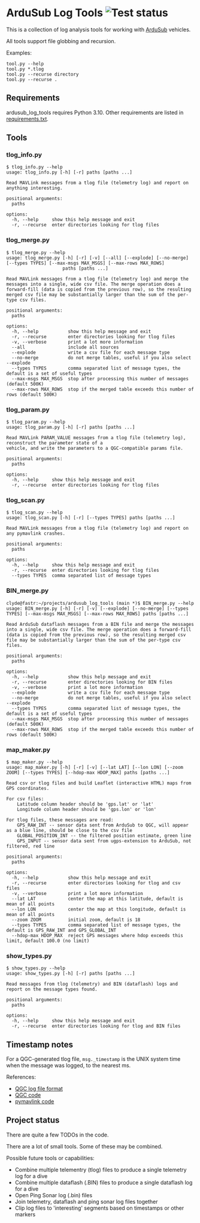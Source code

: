 # ArduSub Log Tools ![Test status](https://github.com/clydemcqueen/ardusub_log_tools/actions/workflows/test.yml/badge.svg?branch=main)

This is a collection of log analysis tools for working with [ArduSub](https://www.ardusub.com/) vehicles.

All tools support file globbing and recursion.

Examples:
~~~
tool.py --help
tool.py *.tlog
tool.py --recurse directory
tool.py --recurse .
~~~

## Requirements

ardusub_log_tools requires Python 3.10.
Other requirements are listed in [requirements.txt](requirements.txt).

## Tools

### tlog_info.py

~~~
$ tlog_info.py --help
usage: tlog_info.py [-h] [-r] paths [paths ...]

Read MAVLink messages from a tlog file (telemetry log) and report on anything interesting.

positional arguments:
  paths

options:
  -h, --help     show this help message and exit
  -r, --recurse  enter directories looking for tlog files
~~~

### tlog_merge.py

~~~
$ tlog_merge.py --help
usage: tlog_merge.py [-h] [-r] [-v] [--all] [--explode] [--no-merge] [--types TYPES] [--max-msgs MAX_MSGS] [--max-rows MAX_ROWS]
                     paths [paths ...]

Read MAVLink messages from a tlog file (telemetry log) and merge the messages into a single, wide csv file. The merge operation does a
forward-fill (data is copied from the previous row), so the resulting merged csv file may be substantially larger than the sum of the per-
type csv files.

positional arguments:
  paths

options:
  -h, --help           show this help message and exit
  -r, --recurse        enter directories looking for tlog files
  -v, --verbose        print a lot more information
  --all                include all sources
  --explode            write a csv file for each message type
  --no-merge           do not merge tables, useful if you also select --explode
  --types TYPES        comma separated list of message types, the default is a set of useful types
  --max-msgs MAX_MSGS  stop after processing this number of messages (default 500K)
  --max-rows MAX_ROWS  stop if the merged table exceeds this number of rows (default 500K)
~~~

### tlog_param.py

~~~
$ tlog_param.py --help
usage: tlog_param.py [-h] [-r] paths [paths ...]

Read MAVLink PARAM_VALUE messages from a tlog file (telemetry log), reconstruct the parameter state of a
vehicle, and write the parameters to a QGC-compatible params file.

positional arguments:
  paths

options:
  -h, --help     show this help message and exit
  -r, --recurse  enter directories looking for tlog files
~~~

### tlog_scan.py

~~~
$ tlog_scan.py --help
usage: tlog_scan.py [-h] [-r] [--types TYPES] paths [paths ...]

Read MAVLink messages from a tlog file (telemetry log) and report on any pymavlink crashes.

positional arguments:
  paths

options:
  -h, --help     show this help message and exit
  -r, --recurse  enter directories looking for tlog files
  --types TYPES  comma separated list of message types
~~~

### BIN_merge.py

~~~
clyde@fastr:~/projects/ardusub_log_tools (main *)$ BIN_merge.py --help
usage: BIN_merge.py [-h] [-r] [-v] [--explode] [--no-merge] [--types TYPES] [--max-msgs MAX_MSGS] [--max-rows MAX_ROWS] paths [paths ...]

Read ArduSub dataflash messages from a BIN file and merge the messages into a single, wide csv file. The merge operation does a forward-fill
(data is copied from the previous row), so the resulting merged csv file may be substantially larger than the sum of the per-type csv files.

positional arguments:
  paths

options:
  -h, --help           show this help message and exit
  -r, --recurse        enter directories looking for BIN files
  -v, --verbose        print a lot more information
  --explode            write a csv file for each message type
  --no-merge           do not merge tables, useful if you also select --explode
  --types TYPES        comma separated list of message types, the default is a set of useful types
  --max-msgs MAX_MSGS  stop after processing this number of messages (default 500K)
  --max-rows MAX_ROWS  stop if the merged table exceeds this number of rows (default 500K)
~~~

### map_maker.py

~~~
$ map_maker.py --help
usage: map_maker.py [-h] [-r] [-v] [--lat LAT] [--lon LON] [--zoom ZOOM] [--types TYPES] [--hdop-max HDOP_MAX] paths [paths ...]

Read csv or tlog files and build Leaflet (interactive HTML) maps from GPS coordinates.

For csv files:
    Latitude column header should be 'gps.lat' or 'lat'
    Longitude column header should be 'gps.lon' or 'lon'

For tlog files, these messages are read:
    GPS_RAW_INT -- sensor data sent from ArduSub to QGC, will appear as a blue line, should be close to the csv file
    GLOBAL_POSITION_INT -- the filtered position estimate, green line
    GPS_INPUT -- sensor data sent from ugps-extension to ArduSub, not filtered, red line

positional arguments:
  paths

options:
  -h, --help           show this help message and exit
  -r, --recurse        enter directories looking for tlog and csv files
  -v, --verbose        print a lot more information
  --lat LAT            center the map at this latitude, default is mean of all points
  --lon LON            center the map at this longitude, default is mean of all points
  --zoom ZOOM          initial zoom, default is 18
  --types TYPES        comma separated list of message types, the default is GPS_RAW_INT and GPS_GLOBAL_INT
  --hdop-max HDOP_MAX  reject GPS messages where hdop exceeds this limit, default 100.0 (no limit)
~~~

### show_types.py

~~~
$ show_types.py --help
usage: show_types.py [-h] [-r] paths [paths ...]

Read messages from tlog (telemetry) and BIN (dataflash) logs and report on the message types found.

positional arguments:
  paths

options:
  -h, --help     show this help message and exit
  -r, --recurse  enter directories looking for tlog and BIN files
~~~

## Timestamp notes

For a QGC-generated tlog file, `msg._timestamp` is the UNIX system time when the message was logged, to the nearest ms.

References:
* [QGC log file format](https://dev.qgroundcontrol.com/master/en/file_formats/mavlink.html)
* [QGC code](https://github.com/mavlink/qgroundcontrol/blob/245f9f1f9c475a24b02271e0b1a7a150f601f80d/src/comm/MAVLinkProtocol.cc#L280)
* [pymavlink code](https://github.com/ArduPilot/pymavlink/blob/d63c5ba4e9e20c702b0b7e31ab6bd71b80f161a5/mavutil.py#L1443)

## Project status

There are quite a few TODOs in the code.

There are a lot of small tools. Some of these may be combined.

Possible future tools or capabilities:
* Combine multiple telementry (tlog) files to produce a single telemetry log for a dive
* Combine multiple dataflash (.BIN) files to produce a single dataflash log for a dive
* Open Ping Sonar log (.bin) files
* Join telemetry, dataflash and ping sonar log files together
* Clip log files to 'interesting' segments based on timestamps or other markers
